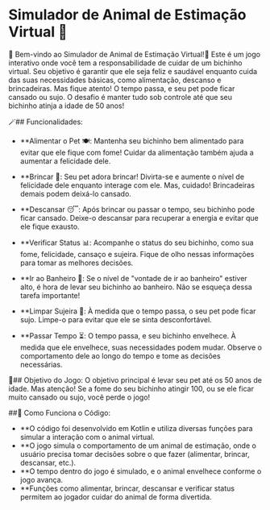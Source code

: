 # Simulador de Animal de Estimação Virtual 🐧

🌟 Bem-vindo ao Simulador de Animal de Estimação Virtual!🦋
Este é um jogo interativo onde você tem a responsabilidade de cuidar de um bichinho virtual. Seu objetivo é garantir que ele seja feliz e saudável enquanto cuida das suas necessidades básicas, como alimentação, descanso e brincadeiras. Mas fique atento! O tempo passa, e seu pet pode ficar cansado ou sujo. O desafio é manter tudo sob controle até que seu bichinho atinja a idade de 50 anos!

🪄## Funcionalidades:

- **Alimentar o Pet 🍽️: Mantenha seu bichinho bem alimentado para evitar que ele fique com fome! Cuidar da alimentação também ajuda a aumentar a felicidade dele.

- **Brincar 🎉: Seu pet adora brincar! Divirta-se e aumente o nível de felicidade dele enquanto interage com ele. Mas, cuidado! Brincadeiras demais podem deixá-lo cansado.

- **Descansar 😴: Após brincar ou passar o tempo, seu bichinho pode ficar cansado. Deixe-o descansar para recuperar a energia e evitar que ele fique exausto.

- **Verificar Status 📊: Acompanhe o status do seu bichinho, como sua fome, felicidade, cansaço e sujeira. Fique de olho nessas informações para tomar as melhores decisões.

- **Ir ao Banheiro 🚻: Se o nível de "vontade de ir ao banheiro" estiver alto, é hora de levar seu bichinho ao banheiro. Não se esqueça dessa tarefa importante!

- **Limpar Sujeira 🧼: À medida que o tempo passa, o seu pet pode ficar sujo. Limpe-o para evitar que ele se sinta desconfortável.

- **Passar Tempo ⏳: O tempo passa, e seu bichinho envelhece. À medida que ele envelhece, suas necessidades podem mudar. Observe o comportamento dele ao longo do tempo e tome as decisões necessárias.


🎯## Objetivo do Jogo:
O objetivo principal é levar seu pet até os 50 anos de idade. Mas atenção! Se a fome do seu bichinho atingir 100, ou se ele ficar muito cansado ou sujo, você perde o jogo!


##🧩 Como Funciona o Código:
- **O código foi desenvolvido em Kotlin e utiliza diversas funções para simular a interação com o animal virtual.
- **O jogo simula o comportamento de um animal de estimação, onde o usuário precisa tomar decisões sobre o que fazer (alimentar, brincar, descansar, etc.).
- **O tempo dentro do jogo é simulado, e o animal envelhece conforme o jogo avança.
- **Funções como alimentar, brincar, descansar e verificar status permitem ao jogador cuidar do animal de forma divertida.


